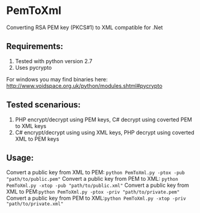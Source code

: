 # PemToXml

Converting RSA PEM key (PKCS#1) to XML compatible for .Net

## Requirements:
1. Tested with python version 2.7
2. Uses pycrypto

For windows you may find binaries here: http://www.voidspace.org.uk/python/modules.shtml#pycrypto

## Tested scenarious:
1. PHP encrypt/decrypt using PEM keys, C# decrypt using coverted PEM to XML keys
2. C# encrypt/decrypt using using XML keys, PHP decrypt using coverted XML to PEM keys

## Usage:
Convert a public key from XML to PEM: `python PemToXml.py -ptox -pub "path/to/public.pem"`
Convert a public key from PEM to XML: `python PemToXml.py -xtop -pub "path/to/public.xml"`
Convert a public key from XML to PEM:`python PemToXml.py -ptox -priv "path/to/private.pem"`
Convert a public key from PEM to XML:`python PemToXml.py -xtop -priv "path/to/private.xml"`